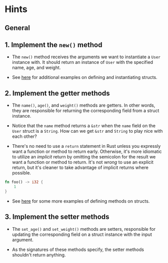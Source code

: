 # Hints

## General

## 1. Implement the `new()` method

- The `new()` method receives the arguments we want to instantiate a `User` instance with.
  It should return an instance of `User` with the specified name, age, and weight.

- See [here](https://doc.rust-lang.org/book/ch05-01-defining-structs.html) for additional examples
  on defining and instantiating structs.

## 2. Implement the getter methods

- The `name()`, `age()`, and `weight()` methods are getters.
  In other words, they are responsible for returning the corresponding field from a struct instance.

- Notice that the `name` method returns a `&str` when the `name` field on the `User` struct is a `String`.
  How can we get `&str` and `String` to play nice with each other?

- There's no need to use a `return` statement in Rust unless you expressly want a function or method to return early.
  Otherwise, it's more idiomatic to utilize an _implicit_ return by omitting the semicolon for the result we want
  a function or method to return. It's not _wrong_ to use an explicit return,
  but it's cleaner to take advantage of implicit returns where possible.

```rust
fn foo() -> i32 {
    1
}
```

- See [here](https://doc.rust-lang.org/book/ch05-03-method-syntax.html) for some more examples of defining methods on structs.

## 3. Implement the setter methods

- The `set_age()` and `set_weight()` methods are setters, responsible for updating
  the corresponding field on a struct instance with the input argument.

- As the signatures of these methods specify, the setter methods shouldn't return anything.

